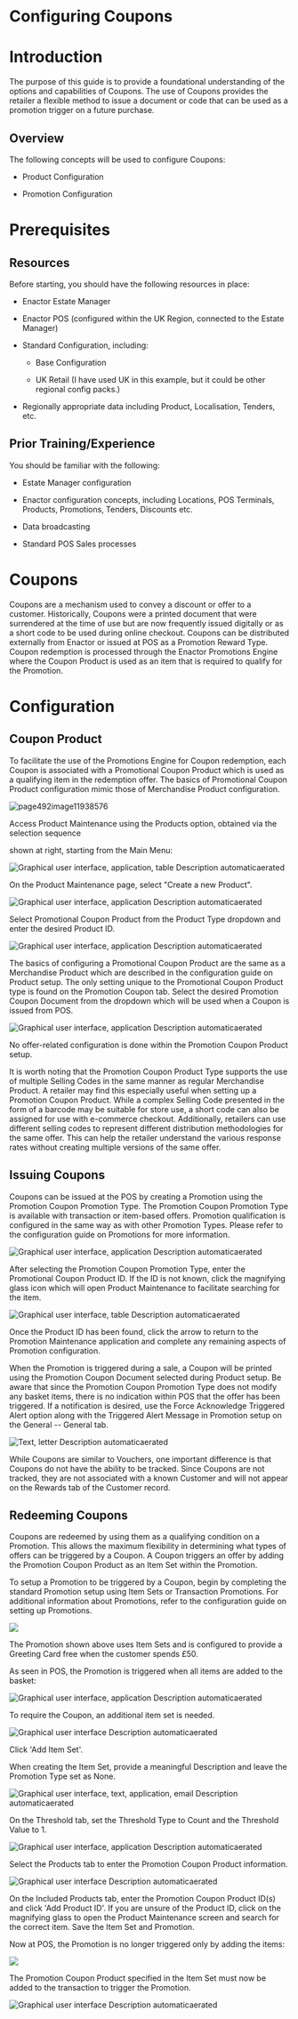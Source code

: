 # Configuring Coupons
# Introduction

The purpose of this guide is to provide a foundational understanding of
the options and capabilities of Coupons. The use of Coupons provides the
retailer a flexible method to issue a document or code that can be used
as a promotion trigger on a future purchase.

## Overview

The following concepts will be used to configure Coupons:

-   Product Configuration

-   Promotion Configuration

# Prerequisites

## Resources

Before starting, you should have the following resources in place:

-   Enactor Estate Manager

-   Enactor POS (configured within the UK Region, connected to the
    Estate Manager)

-   Standard Configuration, including:

    -   Base Configuration

    -   UK Retail (I have used UK in this example, but it could be other
        regional config packs.)

-   Regionally appropriate data including Product, Localisation,
    Tenders, etc.

## Prior Training/Experience

You should be familiar with the following:

-   Estate Manager configuration

-   Enactor configuration concepts, including Locations, POS Terminals,
    Products, Promotions, Tenders, Discounts etc.

-   Data broadcasting

-   Standard POS Sales processes

# Coupons

Coupons are a mechanism used to convey a discount or offer to a
customer. Historically, Coupons were a printed document that were
surrendered at the time of use but are now frequently issued digitally
or as a short code to be used during online checkout. Coupons can be
distributed externally from Enactor or issued at POS as a Promotion
Reward Type. Coupon redemption is processed through the Enactor
Promotions Engine where the Coupon Product is used as an item that is
required to qualify for the Promotion.

# Configuration

## Coupon Product

To facilitate the use of the Promotions Engine for Coupon redemption,
each Coupon is associated with a Promotional Coupon Product which is
used as a qualifying item in the redemption offer. The basics of
Promotional Coupon Product configuration mimic those of Merchandise
Product configuration.

![page492image11938576](./coupons/media/image2.png)

Access Product Maintenance using the Products option, obtained via the
selection sequence

shown at right, starting from the Main Menu:

![Graphical user interface, application, table Description automaticaerated](./coupons/media/image3.png)

On the Product Maintenance page, select "Create a new Product".

![Graphical user interface, application Description automaticaerated](./coupons/media/image4.png)

Select Promotional Coupon Product from the Product Type dropdown and
enter the desired Product ID.

![Graphical user interface, application Description automaticaerated](./coupons/media/image5.png)

The basics of configuring a Promotional Coupon Product are the same as a
Merchandise Product which are described in the configuration guide on
Product setup. The only setting unique to the Promotional Coupon Product
type is found on the Promotion Coupon tab. Select the desired Promotion
Coupon Document from the dropdown which will be used when a Coupon is
issued from POS.

![Graphical user interface, application Description automaticaerated](./coupons/media/image6.png)

No offer-related configuration is done within the Promotion Coupon
Product setup.

It is worth noting that the Promotion Coupon Product Type supports the
use of multiple Selling Codes in the same manner as regular Merchandise
Product. A retailer may find this especially useful when setting up a
Promotion Coupon Product. While a complex Selling Code presented in the
form of a barcode may be suitable for store use, a short code can also
be assigned for use with e-commerce checkout. Additionally, retailers
can use different selling codes to represent different distribution
methodologies for the same offer. This can help the retailer understand
the various response rates without creating multiple versions of the
same offer.

## Issuing Coupons

Coupons can be issued at the POS by creating a Promotion using the
Promotion Coupon Promotion Type. The Promotion Coupon Promotion Type is
available with transaction or item-based offers. Promotion qualification
is configured in the same way as with other Promotion Types. Please
refer to the configuration guide on Promotions for more information.

![Graphical user interface, application Description automaticaerated](./coupons/media/image7.png)

After selecting the Promotion Coupon Promotion Type, enter the
Promotional Coupon Product ID. If the ID is not known, click the
magnifying glass icon which will open Product Maintenance to facilitate
searching for the item.

![Graphical user interface, table Description automaticaerated](./coupons/media/image8.png)

Once the Product ID has been found, click the arrow to return to the
Promotion Maintenance application and complete any remaining aspects of
Promotion configuration.

When the Promotion is triggered during a sale, a Coupon will be printed
using the Promotion Coupon Document selected during Product setup. Be
aware that since the Promotion Coupon Promotion Type does not modify any
basket items, there is no indication within POS that the offer has been
triggered. If a notification is desired, use the Force Acknowledge
Triggered Alert option along with the Triggered Alert Message in
Promotion setup on the General -- General tab.

![Text, letter Description automaticaerated](./coupons/media/image9.png)

While Coupons are similar to Vouchers, one important difference is that
Coupons do not have the ability to be tracked. Since Coupons are not
tracked, they are not associated with a known Customer and will not
appear on the Rewards tab of the Customer record.

## Redeeming Coupons

Coupons are redeemed by using them as a qualifying condition on a
Promotion. This allows the maximum flexibility in determining what types
of offers can be triggered by a Coupon. A Coupon triggers an offer by
adding the Promotion Coupon Product as an Item Set within the Promotion.

To setup a Promotion to be triggered by a Coupon, begin by completing
the standard Promotion setup using Item Sets or Transaction Promotions.
For additional information about Promotions, refer to the configuration
guide on setting up Promotions.

![](./coupons/media/image10.png)

The Promotion shown above uses Item Sets and is configured to provide a
Greeting Card free when the customer spends £50.

As seen in POS, the Promotion is triggered when all items are added to
the basket:

![Graphical user interface, application Description automaticaerated](./coupons/media/image11.png)

To require the Coupon, an additional item set is needed.

![Graphical user interface Description automaticaerated](./coupons/media/image10.png)

Click 'Add Item Set'.

When creating the Item Set, provide a meaningful Description and leave
the Promotion Type set as None.

![Graphical user interface, text, application, email Description automaticaerated](./coupons/media/image12.png)

On the Threshold tab, set the Threshold Type to Count and the Threshold
Value to 1.

![Graphical user interface, application Description automaticaerated](./coupons/media/image13.png)

Select the Products tab to enter the Promotion Coupon Product
information.

![Graphical user interface Description automaticaerated](./coupons/media/image14.png)

On the Included Products tab, enter the Promotion Coupon Product ID(s)
and click 'Add Product ID'. If you are unsure of the Product ID, click
on the magnifying glass to open the Product Maintenance screen and
search for the correct item. Save the Item Set and Promotion.

Now at POS, the Promotion is no longer triggered only by adding the
items:

![](./coupons/media/image15.png)

The Promotion Coupon Product specified in the Item Set must now be added
to the transaction to trigger the Promotion.

![Graphical user interface Description automaticaerated](./coupons/media/image16.png)
